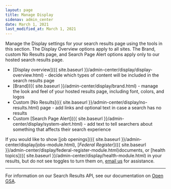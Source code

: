 ```yaml
---
layout: page
title: Manage Display
sidenav: admin_center
date: March 1, 2021
last_modified_at: March 1, 2021
---
```


<i class="icon-desktop"></i> Manage the Display settings for your search results page using the tools in this section. The Display Overview options apply to all sites. The Brand, custom No Results page, and Search Page Alert options apply only to our hosted search results page.

* [Display overview]({{ site.baseurl }}/admin-center/display/display-overview.html) - decide which types of content will be included in the search results page
* [Brand]({{ site.baseurl }}/admin-center/display/brand.html) - manage the look and feel of your hosted results page, including font, colors, and logos
* Custom [No Results]({{ site.baseurl }}/admin-center/display/no-results.html) page - add links and optional text in case a search has no results
* Custom [Search Page Alert]({{ site.baseurl }}/admin-center/display/system-alert.html) - add text to tell searchers about something that affects their search experience

If you would like to show [job openings]({{ site.baseurl }}/admin-center/display/jobs-module.html), [*Federal Register*]({{ site.baseurl }}/admin-center/display/federal-register-module.html)documents, or [health topics]({{ site.baseurl }}/admin-center/display/health-module.html) in your results, but do not see toggles to turn them on, [email us](mailto:search@support.digitalgov.gov) for assistance.

---

For information on our Search Results API, see our documentation on [Open GSA](https://open.gsa.gov/api/searchgov-results/).